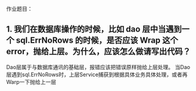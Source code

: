 作业题目：

## 1. 我们在数据库操作的时候，比如 dao 层中当遇到一个 sql.ErrNoRows 的时候，是否应该 Wrap 这个 error，抛给上层。为什么，应该怎么做请写出代码？


Dao层属于与数据库通讯的基础层，报错应该把错误原样抛给上层处理。
当Dao层遇到sql.ErrNoRows时，上层Service捕获到根据具体业务具体处理，或者再Warp一下抛给上一层